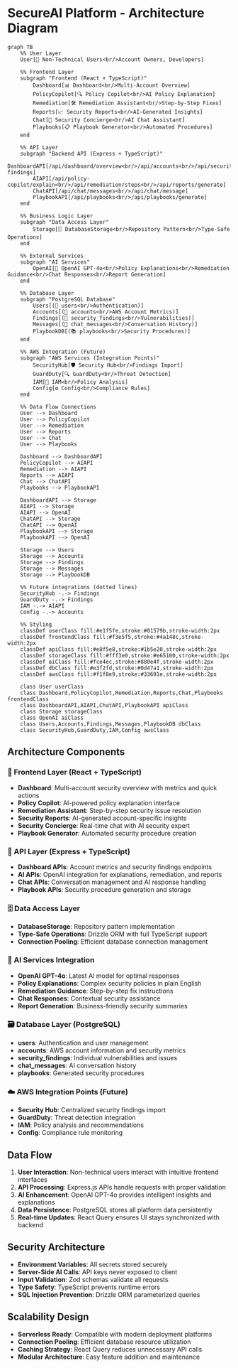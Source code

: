 # SecureAI Platform - Architecture Diagram

```mermaid
graph TB
    %% User Layer
    User[👤 Non-Technical Users<br/>Account Owners, Developers]
    
    %% Frontend Layer
    subgraph "Frontend (React + TypeScript)"
        Dashboard[📊 Dashboard<br/>Multi-Account Overview]
        PolicyCopilot[🔍 Policy Copilot<br/>AI Policy Explanation]
        Remediation[🛠️ Remediation Assistant<br/>Step-by-Step Fixes]
        Reports[📈 Security Reports<br/>AI-Generated Insights]
        Chat[💬 Security Concierge<br/>AI Chat Assistant]
        Playbooks[📋 Playbook Generator<br/>Automated Procedures]
    end
    
    %% API Layer
    subgraph "Backend API (Express + TypeScript)"
        DashboardAPI[/api/dashboard/overview<br/>/api/accounts<br/>/api/security-findings]
        AIAPI[/api/policy-copilot/explain<br/>/api/remediation/steps<br/>/api/reports/generate]
        ChatAPI[/api/chat/messages<br/>/api/chat/message]
        PlaybookAPI[/api/playbooks<br/>/api/playbooks/generate]
    end
    
    %% Business Logic Layer
    subgraph "Data Access Layer"
        Storage[🗄️ DatabaseStorage<br/>Repository Pattern<br/>Type-Safe Operations]
    end
    
    %% External Services
    subgraph "AI Services"
        OpenAI[🤖 OpenAI GPT-4o<br/>Policy Explanations<br/>Remediation Guidance<br/>Chat Responses<br/>Report Generation]
    end
    
    %% Database Layer
    subgraph "PostgreSQL Database"
        Users[(👥 users<br/>Authentication)]
        Accounts[(🏢 accounts<br/>AWS Account Metrics)]
        Findings[(🚨 security_findings<br/>Vulnerabilities)]
        Messages[(💬 chat_messages<br/>Conversation History)]
        PlaybookDB[(📚 playbooks<br/>Security Procedures)]
    end
    
    %% AWS Integration (Future)
    subgraph "AWS Services (Integration Points)"
        SecurityHub[🛡️ Security Hub<br/>Findings Import]
        GuardDuty[🔍 GuardDuty<br/>Threat Detection]
        IAM[🔐 IAM<br/>Policy Analysis]
        Config[⚙️ Config<br/>Compliance Rules]
    end
    
    %% Data Flow Connections
    User --> Dashboard
    User --> PolicyCopilot
    User --> Remediation
    User --> Reports
    User --> Chat
    User --> Playbooks
    
    Dashboard --> DashboardAPI
    PolicyCopilot --> AIAPI
    Remediation --> AIAPI
    Reports --> AIAPI
    Chat --> ChatAPI
    Playbooks --> PlaybookAPI
    
    DashboardAPI --> Storage
    AIAPI --> Storage
    AIAPI --> OpenAI
    ChatAPI --> Storage
    ChatAPI --> OpenAI
    PlaybookAPI --> Storage
    PlaybookAPI --> OpenAI
    
    Storage --> Users
    Storage --> Accounts
    Storage --> Findings
    Storage --> Messages
    Storage --> PlaybookDB
    
    %% Future integrations (dotted lines)
    SecurityHub -.-> Findings
    GuardDuty -.-> Findings
    IAM -.-> AIAPI
    Config -.-> Accounts
    
    %% Styling
    classDef userClass fill:#e1f5fe,stroke:#01579b,stroke-width:2px
    classDef frontendClass fill:#f3e5f5,stroke:#4a148c,stroke-width:2px
    classDef apiClass fill:#e8f5e8,stroke:#1b5e20,stroke-width:2px
    classDef storageClass fill:#fff3e0,stroke:#e65100,stroke-width:2px
    classDef aiClass fill:#fce4ec,stroke:#880e4f,stroke-width:2px
    classDef dbClass fill:#e3f2fd,stroke:#0d47a1,stroke-width:2px
    classDef awsClass fill:#f1f8e9,stroke:#33691e,stroke-width:2px
    
    class User userClass
    class Dashboard,PolicyCopilot,Remediation,Reports,Chat,Playbooks frontendClass
    class DashboardAPI,AIAPI,ChatAPI,PlaybookAPI apiClass
    class Storage storageClass
    class OpenAI aiClass
    class Users,Accounts,Findings,Messages,PlaybookDB dbClass
    class SecurityHub,GuardDuty,IAM,Config awsClass
```

## Architecture Components

### 🎨 Frontend Layer (React + TypeScript)
- **Dashboard**: Multi-account security overview with metrics and quick actions
- **Policy Copilot**: AI-powered policy explanation interface
- **Remediation Assistant**: Step-by-step security issue resolution
- **Security Reports**: AI-generated account-specific insights
- **Security Concierge**: Real-time chat with AI security expert
- **Playbook Generator**: Automated security procedure creation

### 🔗 API Layer (Express + TypeScript)
- **Dashboard APIs**: Account metrics and security findings endpoints
- **AI APIs**: OpenAI integration for explanations, remediation, and reports
- **Chat APIs**: Conversation management and AI response handling
- **Playbook APIs**: Security procedure generation and storage

### 🗄️ Data Access Layer
- **DatabaseStorage**: Repository pattern implementation
- **Type-Safe Operations**: Drizzle ORM with full TypeScript support
- **Connection Pooling**: Efficient database connection management

### 🤖 AI Services Integration
- **OpenAI GPT-4o**: Latest AI model for optimal responses
- **Policy Explanations**: Complex security policies in plain English
- **Remediation Guidance**: Step-by-step fix instructions
- **Chat Responses**: Contextual security assistance
- **Report Generation**: Business-friendly security summaries

### 🗃️ Database Layer (PostgreSQL)
- **users**: Authentication and user management
- **accounts**: AWS account information and security metrics
- **security_findings**: Individual vulnerabilities and issues
- **chat_messages**: AI conversation history
- **playbooks**: Generated security procedures

### ☁️ AWS Integration Points (Future)
- **Security Hub**: Centralized security findings import
- **GuardDuty**: Threat detection integration
- **IAM**: Policy analysis and recommendations
- **Config**: Compliance rule monitoring

## Data Flow

1. **User Interaction**: Non-technical users interact with intuitive frontend interfaces
2. **API Processing**: Express.js APIs handle requests with proper validation
3. **AI Enhancement**: OpenAI GPT-4o provides intelligent insights and explanations
4. **Data Persistence**: PostgreSQL stores all platform data persistently
5. **Real-time Updates**: React Query ensures UI stays synchronized with backend

## Security Architecture

- **Environment Variables**: All secrets stored securely
- **Server-Side AI Calls**: API keys never exposed to client
- **Input Validation**: Zod schemas validate all requests
- **Type Safety**: TypeScript prevents runtime errors
- **SQL Injection Prevention**: Drizzle ORM parameterized queries

## Scalability Design

- **Serverless Ready**: Compatible with modern deployment platforms
- **Connection Pooling**: Efficient database resource utilization
- **Caching Strategy**: React Query reduces unnecessary API calls
- **Modular Architecture**: Easy feature addition and maintenance